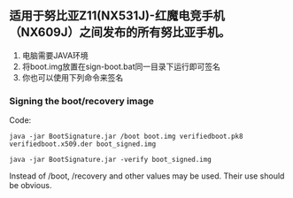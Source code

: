 ## 适用于努比亚Z11(NX531J)-红魔电竞手机（NX609J）之间发布的所有努比亚手机。

1. 电脑需要JAVA环境
2. 将boot.img放置在sign-boot.bat同一目录下运行即可签名
3. 你也可以使用下列命令来签名

### Signing the boot/recovery image

Code:

 `java -jar BootSignature.jar /boot boot.img verifiedboot.pk8 verifiedboot.x509.der boot_signed.img `
 
 `java -jar BootSignature.jar -verify boot_signed.img `

Instead of /boot, /recovery and other values may be used. Their use should be obvious.
